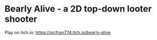 # Bearly Alive - a 2D top-down looter shooter

Play on itch.io: https://sicfran774.itch.io/bearly-alive

